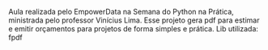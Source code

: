 Aula realizada pelo EmpowerData na Semana do Python na Prática, ministrada pelo professor Vinícius Lima.
Esse projeto gera pdf para estimar e emitir orçamentos para projetos de forma simples e prática.
Lib utilizada: fpdf
